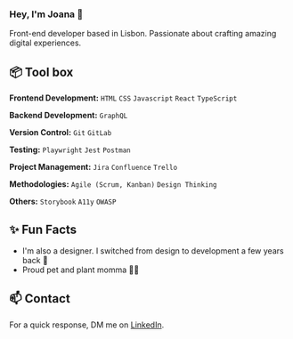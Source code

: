 ### Hey, I'm Joana 👋

Front-end developer based in Lisbon. Passionate about crafting amazing digital experiences.

## 📦 Tool box

**Frontend Development:** `HTML` `CSS` `Javascript` `React` `TypeScript`

**Backend Development:** `GraphQL`

**Version Control:** `Git` `GitLab` 

**Testing:** `Playwright` `Jest` `Postman` 

**Project Management:** `Jira` `Confluence` `Trello`

**Methodologies:** `Agile (Scrum, Kanban)` `Design Thinking`

**Others:** `Storybook` `A11y` `OWASP`


## ✨ Fun Facts
- I'm also a designer. I switched from design to development a few years back 🎨
- Proud pet and plant momma 🌱🐾


## 📫 Contact

For a quick response, DM me on [LinkedIn](https://www.linkedin.com/in/joanaparaiba).
